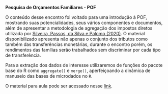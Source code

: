 **Pesquisa de Orçamentos Familiares - POF**

O conteúdo desse encontro foi voltado para uma introdução à POF, mostrando suas potencialidades, seus vários componentes e documentos, além de apresentar a metodologia de agregação dos impostos diretos utilizada por [Silveira, Passos, da Silva e Palomo (2020)](http://repositorio.ipea.gov.br/bitstream/11058/10229/1/NT_89_Disoc_ImpactosRedistriasPOF%202017_2018.pdf). O material disponibilizado apresenta não apenas o conjunto dos tributos como também das transferências monetárias, durante o encontro porém, os rendimentos das famílias serão trabalhados sem discriminar por cada tipo de transferência.

Para a extração dos dados de interesse utilizaremos de funções do pacote base do R como `aggregate()` e `merge()`, aperfeiçoando a dinâmica de manuseio das bases de microdados no `R`.

O material para aula pode ser acessado nesse [link](made-usp.github.io./CursoProgramacao/docs/Curso---POF.html).
